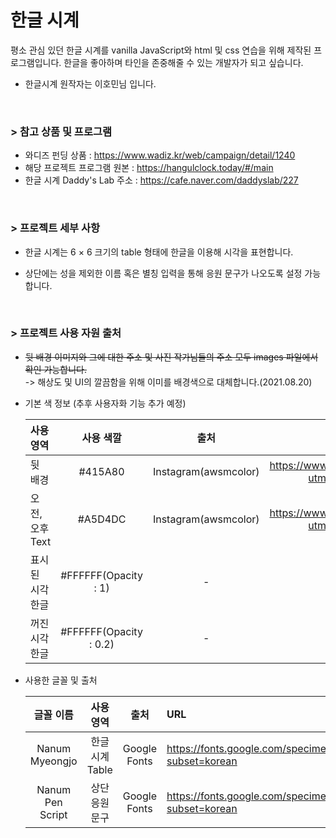 # 한글 시계

평소 관심 있던 한글 시계를 vanilla JavaScript와 html 및 css 연습을 위해 제작된 프로그램입니다.
한글을 좋아하며 타인을 존중해줄 수 있는 개발자가 되고 싶습니다.

- 한글시계 원작자는 이호민님 입니다.

<br>

### > 참고 상품 및 프로그램

- 와디즈 펀딩 상품 : https://www.wadiz.kr/web/campaign/detail/1240
- 해당 프로젝트 프로그램 원본 : https://hangulclock.today/#/main
- 한글 시계 Daddy's Lab 주소 : https://cafe.naver.com/daddyslab/227

<br>

### > 프로젝트 세부 사항

- 한글 시계는 6 × 6 크기의 table 형태에 한글을 이용해 시각을 표현합니다.

- 상단에는 성을 제외한 이름 혹은 별칭 입력을 통해 응원 문구가 나오도록 설정 가능합니다.

<br>

### > 프로젝트 사용 자원 출처

- ~~뒷 배경 이미지와 그에 대한 주소 및 사진 작가님들의 주소 모두 images 파일에서 확인 가능합니다.~~
  <br> -> 해상도 및 UI의 깔끔함을 위해 이미를 배경색으로 대체합니다.(2021.08.20)

- 기본 색 정보 (추후 사용자화 기능 추가 예정)

  | 사용 영역        |       사용 색깔        |         출처         |                                 URL                                  |
  | :--------------- | :--------------------: | :------------------: | :------------------------------------------------------------------: |
  | 뒷 배경          |        #415A80         | Instagram(awsmcolor) | https://www.instagram.com/p/CL4Lu9vBZaT/?utm_source=ig_web_copy_link |
  | 오전, 오후 Text  |        #A5D4DC         | Instagram(awsmcolor) | https://www.instagram.com/p/CL4Lu9vBZaT/?utm_source=ig_web_copy_link |
  | 표시된 시각 한글 |  #FFFFFF(Opacity : 1)  |          -           |                                  -                                   |
  | 꺼진 시각 한글   | #FFFFFF(Opacity : 0.2) |          -           |                                  -                                   |

- 사용한 글꼴 및 출처

  |    글꼴 이름     |    사용 영역    |     출처     | URL                                                              |
  | :--------------: | :-------------: | :----------: | :--------------------------------------------------------------- |
  |  Nanum Myeongjo  | 한글 시계 Table | Google Fonts | https://fonts.google.com/specimen/Nanum+Myeongjo?subset=korean   |
  | Nanum Pen Script | 상단 응원 문구  | Google Fonts | https://fonts.google.com/specimen/Nanum+Pen+Script?subset=korean |

